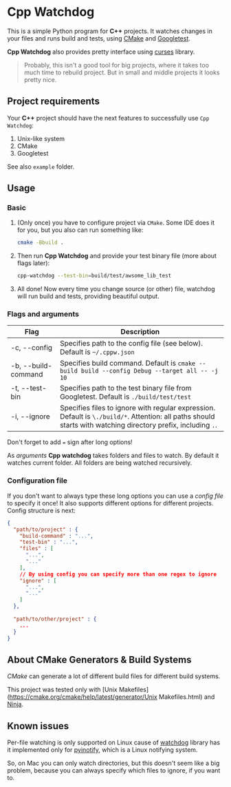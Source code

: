 # 		Cpp Watchdog

This is a simple Python program for **C++** projects. It watches changes in your files and runs build and tests, using [CMake](https://cmake.org/) and [Googletest](https://github.com/google/googletest).

**Cpp Watchdog** also provides pretty interface using [curses](https://docs.python.org/3/howto/curses.html) library.

> Probably, this isn't a good tool for big projects, where it takes too much time to rebuild project. But in small and middle projects it looks pretty nice.

## Project requirements

Your **C++** project should have the next features to successfully use `Cpp Watchdog`:

1. Unix-like system
2. CMake
3. Googletest

See also `example` folder.

## Usage

### Basic

1. (Only once) you have to configure project via `CMake`. Some IDE does it for you, but you also can run something like:

   ```bash
   cmake -Bbuild .
   ```

2. Then run **Cpp Watchdog** and provide your test binary file (more about flags later):

   ```bash
   cpp-watchdog --test-bin=build/test/awsome_lib_test
   ```

3. All done! Now every time you change source (or other) file, watchdog will run build and tests, providing beautiful output.

### Flags and arguments

| Flag                | Description                                                  |
| ------------------- | ------------------------------------------------------------ |
| -c,  --config       | Specifies path to the config file (see below). Default is `~/.cppw.json` |
| -b, --build-command | Specifies build command. Default is `cmake --build build --config Debug --target all -- -j 10` |
| -t, --test-bin      | Specifies path to the test binary file from Googletest. Default is `./build/test/test` |
| -i, --ignore        | Specifies files to ignore with regular expression. Default is `\./build/*`. Attention: all paths should starts with watching directory prefix, including `.`. |

Don't forget to add `=` sign after long options!

As *arguments* **Cpp watchdog** takes folders and files to watch. By default it watches current folder. All folders are being watched recursively.

### Configuration file

If you don't want to always type these long options you can use a *config file* to specify it once! It also supports different options for different projects. Config structure is next:

```json
{
  "path/to/project" : {
    "build-command" : "...",
    "test-bin" : "...",
    "files" : [
      "...",
      "..."
    ],
    // By using config you can specify more than one regex to ignore
    "ignore" : [
      "...",
      "..."
    ]
  },
  
  "path/to/other/project" : {
    ...
  }
}
```

## About CMake Generators & Build Systems

*CMake* can generate a lot of different build files for different build systems.

This project was tested only with [Unix Makefiles](https://cmake.org/cmake/help/latest/generator/Unix Makefiles.html) and [Ninja](https://cmake.org/cmake/help/latest/generator/Ninja.html).

## Known issues

Per-file watching is only supported on Linux cause of [watchdog](https://github.com/gorakhargosh/watchdog) library has it implemented only for [pyinotify](http://github.com/seb-m/pyinotify), which is a Linux notifying system.

So, on Mac you can only watch directories, but this doesn't seem like a big problem, because you can always specify which files to ignore, if you want to.



